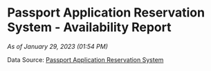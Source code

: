 # Passport Application Reservation System - Availability Report

*As of January 29, 2023 (01:54 PM)*

Data Source: [Passport Application Reservation System](https://eservices.immigration.gov.lk:8443/appointment/pages/reservationApplication.xhtml)